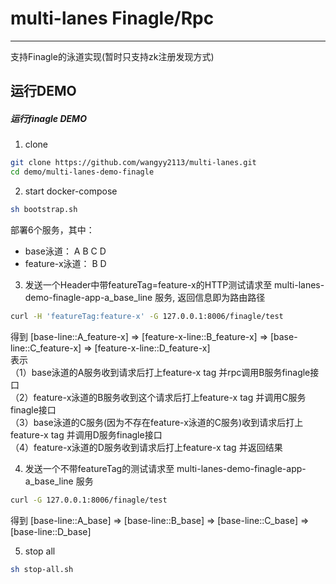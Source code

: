 # multi-lanes Finagle/Rpc
---------------

支持Finagle的泳道实现(暂时只支持zk注册发现方式)



运行DEMO
---------------

##### 运行finagle DEMO



1. clone
```sh
git clone https://github.com/wangyy2113/multi-lanes.git
cd demo/multi-lanes-demo-finagle
```

2. start docker-compose
```sh
sh bootstrap.sh
```
部署6个服务，其中：  
* base泳道：     A B C D
* feature-x泳道：  B   D

3. 发送一个Header中带featureTag=feature-x的HTTP测试请求至 multi-lanes-demo-finagle-app-a_base_line 服务, 返回信息即为路由路径
```sh
curl -H 'featureTag:feature-x' -G 127.0.0.1:8006/finagle/test
```
得到 [base-line::A_feature-x] => [feature-x-line::B_feature-x] => [base-line::C_feature-x] => [feature-x-line::D_feature-x]  
表示  
（1）base泳道的A服务收到请求后打上feature-x tag 并rpc调用B服务finagle接口  
（2）feature-x泳道的B服务收到这个请求后打上feature-x tag 并调用C服务finagle接口  
（3）base泳道的C服务(因为不存在feature-x泳道的C服务)收到请求后打上feature-x tag 并调用D服务finagle接口  
（4）feature-x泳道的D服务收到请求后打上feature-x tag 并返回结果  


4. 发送一个不带featureTag的测试请求至 multi-lanes-demo-finagle-app-a_base_line 服务
```sh
curl -G 127.0.0.1:8006/finagle/test
```
得到 [base-line::A_base] => [base-line::B_base] => [base-line::C_base] => [base-line::D_base]

5. stop all
```sh
sh stop-all.sh
```


